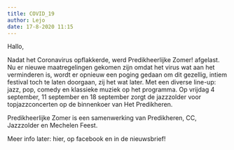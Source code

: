 ```yaml
---
title: COVID_19
author: Lejo
date: 17-8-2020 11:15
---
```


Hallo,

Nadat het Coronavirus opflakkerde, werd Predikheerlijke Zomer! afgelast. Nu er nieuwe maatregelingen gekomen zijn omdat het virus wat aan het verminderen is, wordt er opnieuw een poging gedaan om dit gezellig, intiem festival toch te laten doorgaan, zij het wat later. Met een diverse line-up: jazz, pop, comedy en klassieke muziek op het programma. Op vrijdag 4 september, 11 september en 18 september zorgt de jazzzolder voor topjazzconcerten op de binnenkoer van Het Predikheren.

Predikheerlijke Zomer is een samenwerking van Predikheren, CC, Jazzzolder en Mechelen Feest.

Meer info later: hier, op facebook en in de nieuwsbrief!
